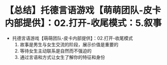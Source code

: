 # 【总结】托德言语游戏【萌萌团队-皮卡内部提供】：02.打开-收尾模式：5.叙事

-   托德言语游戏【萌萌团队-皮卡内部提供】：02.打开-收尾模式
    1.  故事是男生与女生交流的阶段，展示价值是重要的
    2.  等待女生主动联系是自然而不强迫的
    3.  通过言语和方式让女生了解你的特征和身份